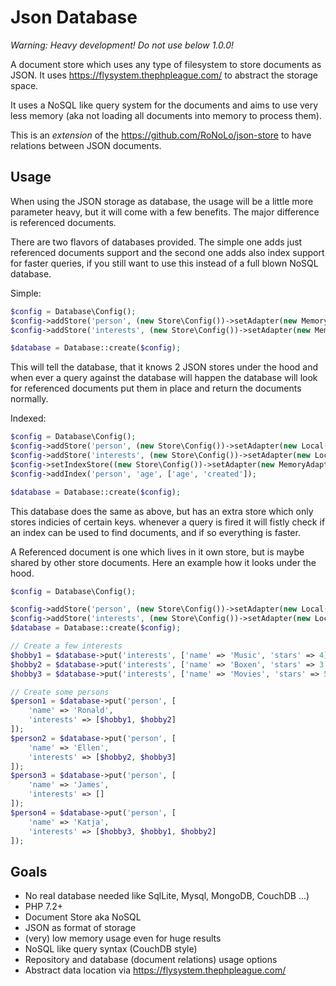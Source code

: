 # Json Database

*Warning: Heavy development! Do not use below 1.0.0!*

A document store which uses any type of filesystem to store documents as JSON.
It uses https://flysystem.thephpleague.com/ to abstract the storage space.

It uses a NoSQL like query system for the documents and aims to use very less 
memory (aka not loading all documents into memory to process them).

This is an _extension_ of the https://github.com/RoNoLo/json-store to have relations
between JSON documents.

## Usage

When using the JSON storage as database, the usage will be a little more parameter
heavy, but it will come with a few benefits. The major difference is referenced documents.

There are two flavors of databases provided. The simple one adds just referenced documents
support and the second one adds also index support for faster queries, if you still want 
to use this instead of a full blown NoSQL database. 

Simple:

```php
$config = Database\Config();
$config->addStore('person', (new Store\Config())->setAdapter(new MemoryAdapter()));
$config->addStore('interests', (new Store\Config())->setAdapter(new MemoryAdapter()));

$database = Database::create($config);
```

This will tell the database, that it knows 2 JSON stores under the hood and when ever
a query against the database will happen the database will look for referenced documents
put them in place and return the documents normally. 

Indexed:

```php
$config = Database\Config();
$config->addStore('person', (new Store\Config())->setAdapter(new Local('/foo/bar/persons')));
$config->addStore('interests', (new Store\Config())->setAdapter(new Local('/foo/bar/interests')));
$config->setIndexStore((new Store\Config())->setAdapter(new MemoryAdapter()));
$config->addIndex('person', 'age', ['age', 'created']);

$database = Database::create($config);
```

This database does the same as above, but has an extra store which only stores indicies of
certain keys. whenever a query is fired it will fistly check if an index can be used to find
documents, and if so everything is faster. 

A Referenced document is one which lives in it own store, but is maybe shared by other
store documents. Here an example how it looks under the hood.

```php
$config = Database\Config();

$config->addStore('person', (new Store\Config())->setAdapter(new Local('/foo/bar/persons')));
$config->addStore('interests', (new Store\Config())->setAdapter(new Local('/foo/bar/interests')));
$database = Database::create($config);

// Create a few interests
$hobby1 = $database->put('interests', ['name' => 'Music', 'stars' => 4], true);
$hobby2 = $database->put('interests', ['name' => 'Boxen', 'stars' => 3.4], true);
$hobby3 = $database->put('interests', ['name' => 'Movies', 'stars' => 5], true);

// Create some persons
$person1 = $database->put('person', [
    'name' => 'Ronald',   
    'interests' => [$hobby1, $hobby2]
]);
$person2 = $database->put('person', [
    'name' => 'Ellen',   
    'interests' => [$hobby2, $hobby3]
]);
$person3 = $database->put('person', [
    'name' => 'James',   
    'interests' => []
]);
$person4 = $database->put('person', [
    'name' => 'Katja',   
    'interests' => [$hobby3, $hobby1, $hobby2]
]);
``` 

## Goals

- No real database needed like SqlLite, Mysql, MongoDB, CouchDB ...)
- PHP 7.2+
- Document Store aka NoSQL
- JSON as format of storage
- (very) low memory usage even for huge results
- NoSQL like query syntax (CouchDB style)
- Repository and database (document relations) usage options
- Abstract data location via https://flysystem.thephpleague.com/
